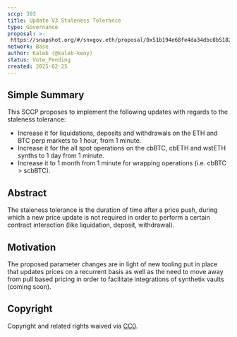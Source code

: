 ```yaml
---
sccp: 393
title: Update V3 Staleness Tolerance
type: Governance
proposal: >-
 https://snapshot.org/#/snxgov.eth/proposal/0x51b194e68fe4da34dbc8b5182df63e6fe435d99e145cd30739042eff3f0bb606
network: Base
author: Kaleb (@kaleb-keny)
status: Vote_Pending
created: 2025-02-25
---
```


<!--You can leave these HTML comments in your merged SCCP and delete the visible duplicate text guides, they will not appear and may be helpful to refer to if you edit it again. This is the suggested template for new SCCPs. Note that an SCCP number will be assigned by an editor. When opening a pull request to submit your SCCP, please use an abbreviated title in the filename, `sccp-draft_title_abbrev.md`. The title should be 44 characters or less.-->

## Simple Summary

<!--"If you can't explain it simply, you don't understand it well enough." Provide a simplified and layman-accessible explanation of the SCCP.-->

This SCCP proposes to implement the following updates with regards to the staleness tolerance:
- Increase it for liquidations, deposits and withdrawals on the ETH and BTC perp markets to 1 hour, from 1 minute.
- Increase it for the all spot operations on the cbBTC, cbETH and wstETH synths to 1 day from 1 minute.
- Increase it to 1 month from 1 minute for wrapping operations (i.e. cbBTC > scbBTC). 

## Abstract

<!--A short (~200 word) description of the variable change proposed.-->

The staleness tolerance is the duration of time after a price push, during which a new price update is not required in order to perform a certain contract interaction (like liquidation, deposit, withdrawal).

## Motivation

<!--The motivation is critical for SCCPs that want to update variables within Synthetix. It should clearly explain why the existing variable is not incentive aligned. SCCP submissions without sufficient motivation may be rejected outright.-->

The proposed parameter changes are in light of new tooling put in place that updates prices on a recurrent basis as well as the need to move away from pull based pricing in order to facilitate integrations of synthetix vaults (coming soon).

## Copyright

Copyright and related rights waived via [CC0](https://creativecommons.org/publicdomain/zero/1.0/).